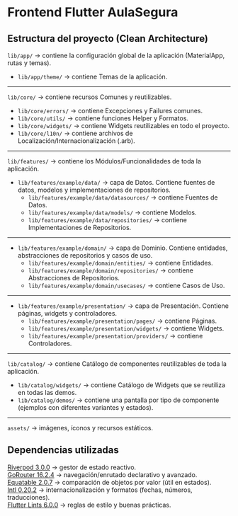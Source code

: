 # Frontend Flutter AulaSegura

## Estructura del proyecto (Clean Architecture)

`lib/app/` → contiene la configuración global de la aplicación (MaterialApp, rutas y temas).
- `lib/app/theme/` → contiene Temas de la aplicación.
---
`lib/core/` → contiene recursos Comunes y reutilizables.
- `lib/core/errors/` → contiene Excepciones y Failures comunes.
- `lib/core/utils/` → contiene funciones Helper y Formatos.
- `lib/core/widgets/` → contiene Widgets reutilizables en todo el proyecto.
- `lib/core/l10n/` → contiene archivos de Localización/Internacionalización (.arb).
---
`lib/features/` → contiene los Módulos/Funcionalidades de toda la aplicación.
- `lib/features/example/data/` → capa de Datos. Contiene fuentes de datos, modelos y implementaciones de repositorios.
    -  `lib/features/example/data/datasources/` → contiene Fuentes de Datos.
    - `lib/features/example/data/models/` → contiene Modelos.
    - `lib/features/example/data/repositories/` → contiene Implementaciones de Repositorios.
---
- `lib/features/example/domain/` → capa de Dominio. Contiene entidades, abstracciones de repositorios y casos de uso.
    - `lib/features/example/domain/entities/` → contiene Entidades.
    - `lib/features/example/domain/repositories/` → contiene Abstracciones de Repositorios.
    - `lib/features/example/domain/usecases/` → contiene Casos de Uso.
---
- `lib/features/example/presentation/` → capa de Presentación. Contiene páginas, widgets y controladores.
    - `lib/features/example/presentation/pages/` → contiene Páginas.
    - `lib/features/example/presentation/widgets/` → contiene Widgets.
    - `lib/features/example/presentation/providers/` → contiene Controladores.
---
`lib/catalog/` → contiene Catálogo de componentes reutilizables de toda la aplicación.
- `lib/catalog/widgets/` → contiene Catálogo de Widgets que se reutiliza en todas las demos.
- `lib/catalog/demos/` → contiene una pantalla por tipo de componente (ejemplos con diferentes variantes y estados).
---
`assets/` → imágenes, íconos y recursos estáticos.

## Dependencias utilizadas

[Riverpod 3.0.0](https://pub.dev/packages/flutter_riverpod) → gestor de estado reactivo.  
[GoRouter 16.2.4](https://pub.dev/packages/go_router) → navegación/enrutado declarativo y avanzado.  
[Equatable 2.0.7](https://pub.dev/packages/equatable) → comparación de objetos por valor (útil en estados).  
[Intl 0.20.2](https://pub.dev/packages/intl) → internacionalización y formatos (fechas, números, traducciones).  
[Flutter Lints 6.0.0](https://pub.dev/packages/flutter_lints) → reglas de estilo y buenas prácticas.  